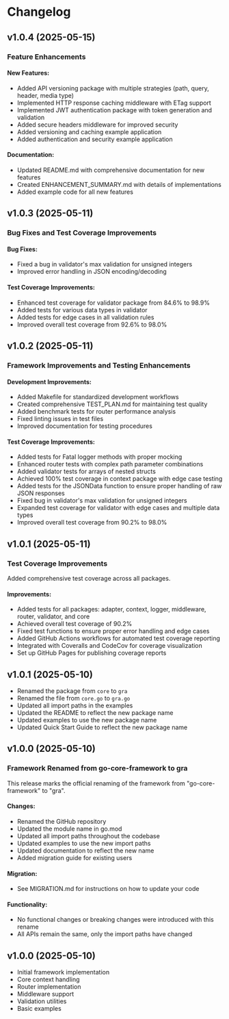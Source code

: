 # Changelog

## v1.0.4 (2025-05-15)

### Feature Enhancements

#### New Features:
- Added API versioning package with multiple strategies (path, query, header, media type)
- Implemented HTTP response caching middleware with ETag support
- Implemented JWT authentication package with token generation and validation
- Added secure headers middleware for improved security
- Added versioning and caching example application
- Added authentication and security example application

#### Documentation:
- Updated README.md with comprehensive documentation for new features
- Created ENHANCEMENT_SUMMARY.md with details of implementations
- Added example code for all new features

## v1.0.3 (2025-05-11)

### Bug Fixes and Test Coverage Improvements

#### Bug Fixes:
- Fixed a bug in validator's max validation for unsigned integers
- Improved error handling in JSON encoding/decoding

#### Test Coverage Improvements:
- Enhanced test coverage for validator package from 84.6% to 98.9%
- Added tests for various data types in validator
- Added tests for edge cases in all validation rules
- Improved overall test coverage from 92.6% to 98.0%

## v1.0.2 (2025-05-11)

### Framework Improvements and Testing Enhancements

#### Development Improvements:
- Added Makefile for standardized development workflows
- Created comprehensive TEST_PLAN.md for maintaining test quality
- Added benchmark tests for router performance analysis
- Fixed linting issues in test files
- Improved documentation for testing procedures

#### Test Coverage Improvements:
- Added tests for Fatal logger methods with proper mocking
- Enhanced router tests with complex path parameter combinations
- Added validator tests for arrays of nested structs
- Achieved 100% test coverage in context package with edge case testing
- Added tests for the JSONData function to ensure proper handling of raw JSON responses
- Fixed bug in validator's max validation for unsigned integers
- Expanded test coverage for validator with edge cases and multiple data types
- Improved overall test coverage from 90.2% to 98.0%

## v1.0.1 (2025-05-11)

### Test Coverage Improvements

Added comprehensive test coverage across all packages.

#### Improvements:
- Added tests for all packages: adapter, context, logger, middleware, router, validator, and core
- Achieved overall test coverage of 90.2%
- Fixed test functions to ensure proper error handling and edge cases
- Added GitHub Actions workflows for automated test coverage reporting
- Integrated with Coveralls and CodeCov for coverage visualization
- Set up GitHub Pages for publishing coverage reports

## v1.0.1 (2025-05-10)

- Renamed the package from `core` to `gra`
- Renamed the file from `core.go` to `gra.go`
- Updated all import paths in the examples
- Updated the README to reflect the new package name
- Updated examples to use the new package name
- Updated Quick Start Guide to reflect the new package name

## v1.0.0 (2025-05-10)

### Framework Renamed from go-core-framework to gra

This release marks the official renaming of the framework from "go-core-framework" to "gra".

#### Changes:
- Renamed the GitHub repository
- Updated the module name in go.mod
- Updated all import paths throughout the codebase
- Updated examples to use the new import paths
- Updated documentation to reflect the new name
- Added migration guide for existing users

#### Migration:
- See MIGRATION.md for instructions on how to update your code

#### Functionality:
- No functional changes or breaking changes were introduced with this rename
- All APIs remain the same, only the import paths have changed

## v1.0.0 (2025-05-10)

- Initial framework implementation
- Core context handling
- Router implementation
- Middleware support
- Validation utilities
- Basic examples
